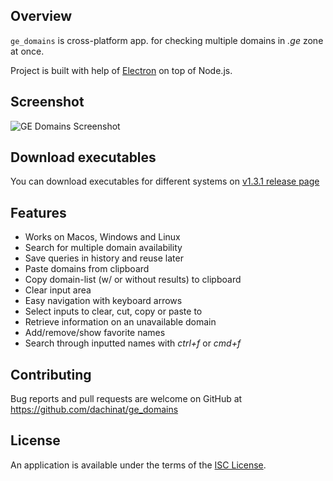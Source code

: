 ## Overview

`ge_domains` is cross-platform app. for checking multiple domains in *.ge* zone at once.

Project is built with help of [Electron](https://electronjs.org/) on top of Node.js.

## Screenshot

![GE Domains Screenshot](https://image.ibb.co/eQNv4b/ge_domains.png "GE Domains Screenshot")

## Download executables

You can download executables for different systems on [v1.3.1 release page](https://github.com/dachinat/ge_domains/releases/tag/v1.3.1)

## Features

* Works on Macos, Windows and Linux
* Search for multiple domain availability
* Save queries in history and reuse later
* Paste domains from clipboard
* Copy domain-list (w/ or without results) to clipboard
* Clear input area
* Easy navigation with keyboard arrows
* Select inputs to clear, cut, copy or paste to
* Retrieve information on an unavailable domain
* Add/remove/show favorite names
* Search through inputted names with *ctrl+f* or *cmd+f*

## Contributing

Bug reports and pull requests are welcome on GitHub at https://github.com/dachinat/ge_domains

## License

An application is available under the terms of the [ISC License](https://opensource.org/licenses/ISC).